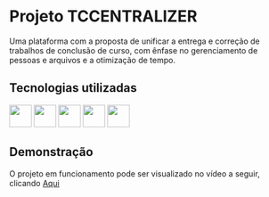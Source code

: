 # Projeto TCCENTRALIZER

Uma plataforma com a proposta de unificar a entrega e correção de trabalhos de conclusão de curso, com ênfase no gerenciamento de pessoas e arquivos e a otimização de tempo.

## Tecnologias utilizadas
<img loading="lazy" src="https://cdn.jsdelivr.net/gh/devicons/devicon@latest/icons/php/php-original.svg" width="40" height="40"/>
<img loading="lazy" src="https://cdn.jsdelivr.net/gh/devicons/devicon@latest/icons/html5/html5-original.svg" width="40" height="40"/>
<img loading="lazy" src="https://cdn.jsdelivr.net/gh/devicons/devicon@latest/icons/css3/css3-original.svg" width="40" height="40"/>
<img loading="lazy" src="https://cdn.jsdelivr.net/gh/devicons/devicon@latest/icons/javascript/javascript-original.svg" width="40" height="40"/>
<img loading="lazy" src="https://cdn.jsdelivr.net/gh/devicons/devicon@latest/icons/bootstrap/bootstrap-original.svg" width="40" height="40"/>

          
## Demonstração

O projeto em funcionamento pode ser visualizado no vídeo a seguir, clicando <a href="https://www.youtube.com/watch?v=UdkGxY6o5N8" target="_blank">Aqui</a>

